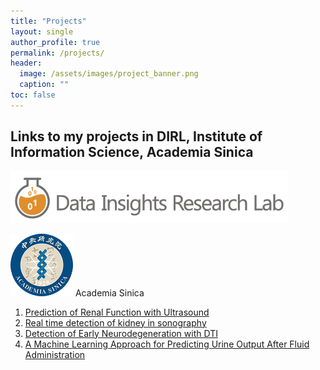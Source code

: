 ```yaml
---
title: "Projects"
layout: single
author_profile: true
permalink: /projects/
header:
  image: /assets/images/project_banner.png
  caption: ""
toc: false
---
```



## Links to my projects in DIRL, Institute of Information Science, Academia Sinica

[![Data Insights Research Lab](/assets/images/dirl.png)](http://dirl.iis.sinica.edu.tw/)

<a href="https://www.sinica.edu.tw/en"><img src="/assets/images/as.png" width="100" /></a> Academia Sinica
  

<!-- <p float="left">
  <a href="https://www.sinica.edu.tw/en"><img src="/assets/images/as.png" width="100" /></a>
  <a href="http://iis.sinica.edu.tw/"><img src="/assets/images/iis.png" width="100" /></a>
</p> -->

1. [Prediction of Renal Function with Ultrasound](/projects/kidney/egfr/)
2. [Real time detection of kidney in sonography](/projects/kidney/detection)
3. [Detection of Early Neurodegeneration with DTI](/projects/brain/brain/)
4. [A Machine Learning Approach for Predicting Urine Output After Fluid Administration](/projects/sepsis/fluid/)